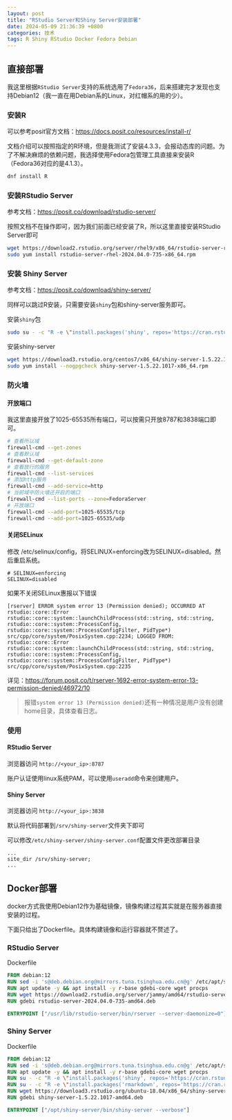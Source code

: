 ```yaml
---
layout: post
title: "RStudio Server和Shiny Server安装部署"
date: 2024-05-09 21:36:39 +0800
categories: 技术
tags: R Shiny RStudio Docker Fedora Debian
---
```


## 直接部署

我这里根据`RStudio Server`支持的系统选用了`Fedora36`，后来搭建完才发现也支持Debian12（我一直在用Debian系的Linux，对红帽系的用的少）。

### 安装R

可以参考posit官方文档：https://docs.posit.co/resources/install-r/

文档介绍可以按照指定的R环境，但是我测试了安装4.3.3，会报动态库的问题。为了不解决麻烦的依赖问题，我选择使用Fedora包管理工具直接来安装R（Fedora36对应的是4.1.3）。

```bash
dnf install R
```

### 安装RStudio Server

参考文档：https://posit.co/download/rstudio-server/

按照文档不在操作即可，因为我们前面已经安装了R，所以这里直接安装RStudio Server即可

```bash
wget https://download2.rstudio.org/server/rhel9/x86_64/rstudio-server-rhel-2024.04.0-735-x86_64.rpm
sudo yum install rstudio-server-rhel-2024.04.0-735-x86_64.rpm
```

### 安装 Shiny Server

参考文档：https://posit.co/download/shiny-server/

同样可以跳过R安装，只需要安装`shiny`包和shiny-server服务即可。

安装`shiny`包

```bash
sudo su - -c "R -e \"install.packages('shiny', repos='https://cran.rstudio.com/')\""
```

安装shiny-server

```bash
wget https://download3.rstudio.org/centos7/x86_64/shiny-server-1.5.22.1017-x86_64.rpm
sudo yum install --nogpgcheck shiny-server-1.5.22.1017-x86_64.rpm
```

### 防火墙

#### 开放端口

我这里直接开放了1025-65535所有端口，可以按需只开放8787和3838端口即可。

```bash
# 查看所以域
firewall-cmd --get-zones
# 查看默认域
firewall-cmd --get-default-zone
# 查看放行的服务
firewall-cmd --list-services
# 添加http服务
firewall-cmd --add-service=http
# 当前域中防火墙还开启的端口
firewall-cmd --list-ports --zone=FedoraServer
# 开放端口
firewall-cmd --add-port=1025-65535/tcp
firewall-cmd --add-port=1025-65535/udp
```

#### 关闭SELinux

修改 /etc/selinux/config，将SELINUX=enforcing改为SELINUX=disabled。然后重启系统。

```Properties
# SELINUX=enforcing
SELINUX=disabled
```

如果不关闭SELinux惠报以下错误

```
[rserver] ERROR system error 13 (Permission denied); OCCURRED AT rstudio::core::Error rstudio::core::system::launchChildProcess(std::string, std::string, rstudio::core::system::ProcessConfig, rstudio::core::system::ProcessConfigFilter, PidType*) src/cpp/core/system/PosixSystem.cpp:2234; LOGGED FROM: rstudio::core::Error rstudio::core::system::launchChildProcess(std::string, std::string, rstudio::core::system::ProcessConfig, rstudio::core::system::ProcessConfigFilter, PidType*) src/cpp/core/system/PosixSystem.cpp:2235
```

详见：https://forum.posit.co/t/rserver-1692-error-system-error-13-permission-denied/46972/10

> 报错`system error 13 (Permission denied)`还有一种情况是用户没有创建home目录，具体查看日志。

### 使用

#### RStudio Server

浏览器访问 `http://<your_ip>:8787`

账户认证使用linux系统PAM，可以使用`useradd`命令来创建用户。

#### Shiny Server

浏览器访问 `http://<your_ip>:3838`

默认将代码部署到`/srv/shiny-server`文件夹下即可

可以修改`/etc/shiny-server/shiny-server.conf`配置文件更改部署目录

```
...
site_dir /srv/shiny-server;
...
```

## Docker部署

docker方式我使用Debian12作为基础镜像，镜像构建过程其实就是在服务器直接安装的过程。

下面只给出了Dockerfile。具体构建镜像和运行容器就不赘述了。

### RStudio Server

Dockerfile

```Dockerfile
FROM debian:12
RUN sed -i 's@deb.debian.org@mirrors.tuna.tsinghua.edu.cn@g' /etc/apt/sources.list.d/debian.sources
RUN apt update -y && apt install -y r-base gdebi-core wget procps
RUN wget https://download2.rstudio.org/server/jammy/amd64/rstudio-server-2024.04.0-735-amd64.deb
RUN gdebi rstudio-server-2024.04.0-735-amd64.deb

ENTRYPOINT ["/usr/lib/rstudio-server/bin/rserver --server-daemonize=0"]
```

### Shiny Server

Dockerfile

```Dockerfile
FROM debian:12
RUN sed -i 's@deb.debian.org@mirrors.tuna.tsinghua.edu.cn@g' /etc/apt/sources.list.d/debian.sources
RUN apt update -y && apt install -y r-base gdebi-core wget procps
RUN su - -c "R -e \"install.packages('shiny', repos='https://cran.rstudio.com/')\""
RUN su - -c "R -e \"install.packages('rmarkdown', repos='https://cran.rstudio.com/')\""
RUN wget https://download3.rstudio.org/ubuntu-18.04/x86_64/shiny-server-1.5.22.1017-amd64.deb
RUN gdebi shiny-server-1.5.22.1017-amd64.deb

ENTRYPOINT ["/opt/shiny-server/bin/shiny-server --verbose"]
```
